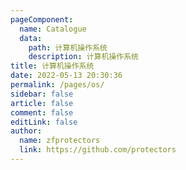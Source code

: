 ```yaml
---
pageComponent:
  name: Catalogue
  data:
    path: 计算机操作系统
    description: 计算机操作系统
title: 计算机操作系统
date: 2022-05-13 20:30:36
permalink: /pages/os/
sidebar: false
article: false
comment: false
editLink: false
author: 
  name: zfprotectors
  link: https://github.com/protectors
---
```

